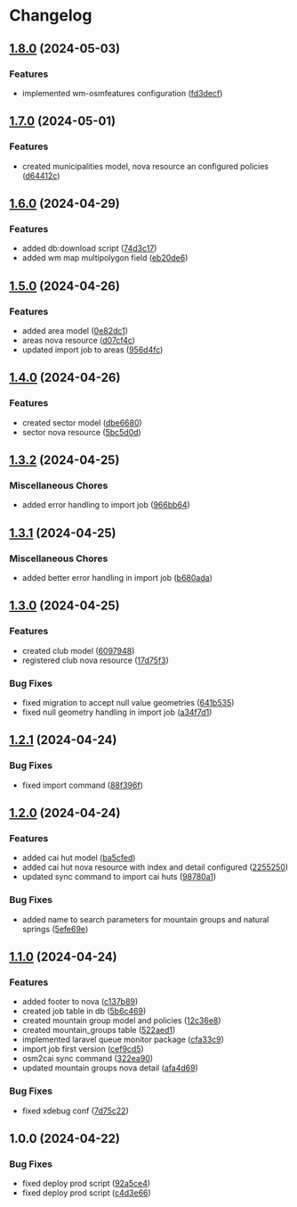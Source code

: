 # Changelog

## [1.8.0](https://github.com/webmappsrl/osm2cai2/compare/v1.7.0...v1.8.0) (2024-05-03)


### Features

* implemented wm-osmfeatures configuration ([fd3decf](https://github.com/webmappsrl/osm2cai2/commit/fd3decfd0bd06f7d9c62d0b97888a7f54a0f063a))

## [1.7.0](https://github.com/webmappsrl/osm2cai2/compare/v1.6.0...v1.7.0) (2024-05-01)


### Features

* created municipalities model, nova resource an configured policies ([d64412c](https://github.com/webmappsrl/osm2cai2/commit/d64412cbbd96179c82b2ffb5dd565f8764ba859d))

## [1.6.0](https://github.com/webmappsrl/osm2cai2/compare/v1.5.0...v1.6.0) (2024-04-29)


### Features

* added db:download script ([74d3c17](https://github.com/webmappsrl/osm2cai2/commit/74d3c17761ea342f763fcb9533ae28b3ebcf78cf))
* added wm map multipolygon field ([eb20de6](https://github.com/webmappsrl/osm2cai2/commit/eb20de6bf2df17715517556b75779e29c46d25d8))

## [1.5.0](https://github.com/webmappsrl/osm2cai2/compare/v1.4.0...v1.5.0) (2024-04-26)


### Features

* added area model ([0e82dc1](https://github.com/webmappsrl/osm2cai2/commit/0e82dc13edb6e5604d18be5b8691bf02a1d7c18d))
* areas nova resource ([d07cf4c](https://github.com/webmappsrl/osm2cai2/commit/d07cf4c6ffdcf709f35e2de24931cb67a12589f6))
* updated import job to areas ([956d4fc](https://github.com/webmappsrl/osm2cai2/commit/956d4fcb326472e8890b29eac32033bf80bf847a))

## [1.4.0](https://github.com/webmappsrl/osm2cai2/compare/v1.3.2...v1.4.0) (2024-04-26)


### Features

* created sector model ([dbe6680](https://github.com/webmappsrl/osm2cai2/commit/dbe6680c911161967e75c90fec06f26c34060026))
* sector nova resource ([5bc5d0d](https://github.com/webmappsrl/osm2cai2/commit/5bc5d0df75f399ea42f5431d9c84b04bbd1b8ef4))

## [1.3.2](https://github.com/webmappsrl/osm2cai2/compare/v1.3.1...v1.3.2) (2024-04-25)


### Miscellaneous Chores

* added error handling to import job ([966bb64](https://github.com/webmappsrl/osm2cai2/commit/966bb64ee62c46cee17ed50742fc6763616daeca))

## [1.3.1](https://github.com/webmappsrl/osm2cai2/compare/v1.3.0...v1.3.1) (2024-04-25)


### Miscellaneous Chores

* added better error handling in import job ([b680ada](https://github.com/webmappsrl/osm2cai2/commit/b680adada88740bdbd729dc6f0162a54b607aa7d))

## [1.3.0](https://github.com/webmappsrl/osm2cai2/compare/v1.2.1...v1.3.0) (2024-04-25)


### Features

* created club model ([6097948](https://github.com/webmappsrl/osm2cai2/commit/60979480d2f3077ced09dd62697cd8d228cda7ca))
* registered club nova resource ([17d75f3](https://github.com/webmappsrl/osm2cai2/commit/17d75f3f28681daaa28d3c934d72154e93e952d9))


### Bug Fixes

* fixed migration to accept null value  geometries ([641b535](https://github.com/webmappsrl/osm2cai2/commit/641b535c15aab68485824c4e7d0493299451e9cd))
* fixed null geometry handling in import job ([a34f7d1](https://github.com/webmappsrl/osm2cai2/commit/a34f7d13fc4fc92dc2949b736fd045fd02b4070d))

## [1.2.1](https://github.com/webmappsrl/osm2cai2/compare/v1.2.0...v1.2.1) (2024-04-24)


### Bug Fixes

* fixed import command ([88f396f](https://github.com/webmappsrl/osm2cai2/commit/88f396f52328cfdfa3b186114e98b7c49509cd68))

## [1.2.0](https://github.com/webmappsrl/osm2cai2/compare/v1.1.0...v1.2.0) (2024-04-24)


### Features

* added cai hut model ([ba5cfed](https://github.com/webmappsrl/osm2cai2/commit/ba5cfedd3b5be9aea094ecebf26f8e7d156e21b1))
* added cai hut nova resource with index and detail configured ([2255250](https://github.com/webmappsrl/osm2cai2/commit/2255250cd90d351af7b87792c827da554555c879))
* updated sync command to import cai huts ([98780a1](https://github.com/webmappsrl/osm2cai2/commit/98780a1885608ce42481b2f5d582cba2e083383f))


### Bug Fixes

* added name to search parameters for mountain groups and natural springs ([5efe69e](https://github.com/webmappsrl/osm2cai2/commit/5efe69e0047fd296eeed858b14e7efef38cd5a8b))

## [1.1.0](https://github.com/webmappsrl/osm2cai2/compare/v1.0.0...v1.1.0) (2024-04-24)


### Features

* added footer to nova ([c137b89](https://github.com/webmappsrl/osm2cai2/commit/c137b89b6349038eb7c9281582fd8c9d934f71b6))
* created job table in db ([5b6c469](https://github.com/webmappsrl/osm2cai2/commit/5b6c469ffe5116f9f7e5a32782bb69108e6bd6c0))
* created mountain group model and policies ([12c36e8](https://github.com/webmappsrl/osm2cai2/commit/12c36e871f6dfb5fbfdd35ff552ed1b6eae292d0))
* created mountain_groups table ([522aed1](https://github.com/webmappsrl/osm2cai2/commit/522aed10f1e86059e7b98cfc1a58a9ad3b3cfb83))
* implemented laravel queue monitor package ([cfa33c9](https://github.com/webmappsrl/osm2cai2/commit/cfa33c9fe6337a82f58dce1c5ce7aede69189c26))
* import job first version ([cef9cd5](https://github.com/webmappsrl/osm2cai2/commit/cef9cd5b683bfd5e54c6c563ab3592328f9bd236))
* osm2cai sync command ([322ea90](https://github.com/webmappsrl/osm2cai2/commit/322ea90ed5b1c6356106a297637af5b81d1e48f8))
* updated mountain groups nova detail ([afa4d69](https://github.com/webmappsrl/osm2cai2/commit/afa4d695d5ddc20d15c9e76cd56ee3cb260c5b74))


### Bug Fixes

* fixed xdebug conf ([7d75c22](https://github.com/webmappsrl/osm2cai2/commit/7d75c224c5c926d195465559bdaff4b38eb22074))

## 1.0.0 (2024-04-22)


### Bug Fixes

* fixed deploy prod script ([92a5ce4](https://github.com/webmappsrl/osm2cai2/commit/92a5ce4f0efeabc07927b1d13a1096f638aaa2f5))
* fixed deploy prod script ([c4d3e66](https://github.com/webmappsrl/osm2cai2/commit/c4d3e669291344937101824d57415b93651afcfc))

